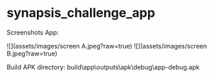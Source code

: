 # synapsis_challenge_app
 
Screenshots App:

![](assets/images/screen A.jpeg?raw=true)
![](assets/images/screen B.jpeg?raw=true)

Build APK directory:
build\app\outputs\apk\debug\app-debug.apk